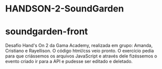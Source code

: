 # HANDSON-2-SoundGarden
# soundgarden-front
Desafio Hand's On 2 da Gama Academy, realizada em grupo: Amanda, Cristiano e Rayellison.
O código html/css veio pronto. 
O exercício pedia para que criássemos os arquivos JavaScript e através dele fizéssemos o evento criado ir para a API e pudesse ser editado e deletado.
